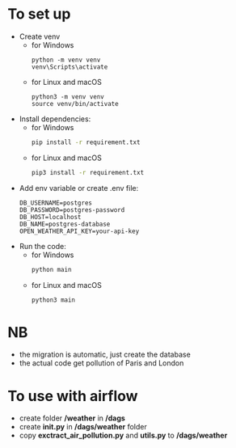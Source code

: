 # To set up
- Create venv
  - for Windows
    ```shell
    python -m venv venv
    venv\Scripts\activate
    ```
  - for Linux and macOS
    ```shell
    python3 -m venv venv
    source venv/bin/activate
    ```
- Install dependencies:
  - for Windows
      ```sh
      pip install -r requirement.txt
      ```
  - for Linux and macOS
      ```sh
      pip3 install -r requirement.txt
      ```
- Add env variable or create .env file:
    ```env
    DB_USERNAME=postgres
    DB_PASSWORD=postgres-password
    DB_HOST=localhost
    DB_NAME=postgres-database
    OPEN_WEATHER_API_KEY=your-api-key 
    ```
- Run the code:
  - for Windows
      ```sh
      python main
      ```
  - for Linux and macOS
      ```sh
      python3 main
      ```

# NB
- the migration is automatic, just create the database
- the actual code get pollution of Paris and London 

# To use with airflow
- create folder **/weather** in **/dags**
- create **__init__.py** in **/dags/weather** folder
- copy **exctract_air_pollution.py** and **utils.py** to **/dags/weather**